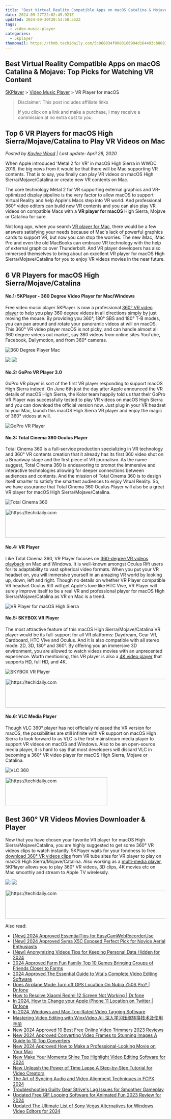 ```yaml
---
title: "Best Virtual Reality Compatible Apps on macOS Catalina & Mojave: Top Picks for Watching VR Content"
date: 2024-09-27T22:02:45.921Z
updated: 2024-09-30T20:53:58.552Z
tags:
  - video-music-player
categories:
  - 5kplayer
thumbnail: https://thmb.techidaily.com/5c068034f0080166994d164493cb808318b6f6a0f4d45de0f56404a9b7904a53.jpg
---
```


## Best Virtual Reality Compatible Apps on macOS Catalina & Mojave: Top Picks for Watching VR Content

[5KPlayer](https://tools.techidaily.com/5kplayer/products/) \> [Video Music Player](https://tools.techidaily.com/5kplayer/video-music-player/) \> VR Player for macOS 

>  Disclaimer: This post includes affiliate links
>
>  If you click on a link and make a purchase, I may receive a commission at no extra cost to you.
>

## Top 6 VR Players for macOS High Sierra/Mojave/Catalina to Play VR Videos on Mac

 _Posted by [Kaylee Wood](https://www.quora.com/profile/Amanda-Hu-21) | Last update: April 28, 2020_

When Apple introduced 'Metal 2 for VR' in macOS High Sierra in WWDC 2019, the big news from it would be that there will be Mac supporting VR contents. That is to say, you finally can play VR videos on macOS High Sierra/Mojave/Catalina or create new VR contents on Mac.

The core technology Metal 2 for VR supporting external graphics and VR-optimized display pipeline is the very factor to allow macOS to support Virtual Reality and help Apple's Macs step into VR world. And professional 360° video editors can build new VR contents and you can also play VR videos on compatible Macs with a **VR player for macOS** High Sierra, Mojave or Catalina for sure. 

Not long ago, when you search [VR player for Mac](https://tools.techidaily.com/5kplayer/video-music-player/), there would be a few answers satisfying your needs because of Mac's lack of powerful graphics cards to support VR, but now you can stop the worries. The new iMac, iMac Pro and even the old MacBooks can embrace VR technology with the help of external graphics over Thunderbolt. And VR player developers has also immersed themselves to bring about an excellent VR player for macOS High Sierra/Mojave/Catalina for you to enjoy VR videos movies in the near future.

##  6 VR Players for macOS High Sierra/Mojave/Catalina

#### **No.1: 5KPlayer - 360 Degree Video Player for Mac/Windows**

Free video music player 5KPlayer is now a professional [360° VR video player](https://tools.techidaily.com/5kplayer/video-music-player/) to help you play 360 degree videos in all directions simply by just moving the mouse. By providing you 360°, 180° SBS and 180° T-B modes, you can pan around and rotate your panoramic videos at will on macOS. This 360° VR video player macOS is not picky, and can handle almost all 360 degree videos out market, say 360 videos from online sites YouTube, Facebook, Dailymotion, and from 360° cameras.

![360 Degree Player Mac](https://www.5kplayer.com/video-music-player/img/how-to-watch-360-videos-5kp.jpg) 

[![](https://www.5kplayer.com/video-music-player/../button/freedownbackmac.png)](https://tools.techidaily.com/5kplayer/products/) [![](https://www.5kplayer.com/video-music-player/../button/freedownwhitewin.png)](https://tools.techidaily.com/5kplayer/products/) 

#### **No.2: GoPro VR Player 3.0**

GoPro VR player is sort of the first VR player responding to support macOS High Sierra indeed. On June 6th just the day after Apple announced the VR details of macOS High Sierra, the Kolor team happily told us that their GoPro VR Player was successfully tested to play VR videos on macOS High Sierra and you can download the official version now. Just plug in your VR headset to your Mac, launch this macOS High Sierra VR player and enjoy the magic of 360° videos at will.

![GoPro VR Player](https://www.5kplayer.com/video-music-player/img/gopro-vr-player.jpg) 

#### **No.3: Total Cinema 360 Oculus Player**

Total Cinema 360 is a full-service production specializing in VR technology and 360° VR contents creation that it already has its first 360 video shot on a Broadway stage and the first piece of VR journalism. As the name suggest, Total Cinema 360 is endeavoring to promot the immersive and interactive technologies allowing for deeper connections between audiences and contents. And the mission of Total Cinema 360 is to design itself smarter to satisfy the smartest audiences to enjoy Vitual Reality. So, we have assurance that Total Cinema 360 Oculus Player will also be a great VR player for macOS High Sierra/Mojave/Catalina.

![Total Cinema 360](https://www.5kplayer.com/video-music-player/img/total-cinema-360.jpg) 

<!-- affiliate ads begin -->
<a href="https://appsumo.8odi.net/c/5597632/2144285/7443" target="_top" id="2144285">
  <img src="//a.impactradius-go.com/display-ad/7443-2144285" border="0" alt="https://techidaily.com" width="728" height="90"/>
</a>
<img height="0" width="0" src="https://appsumo.8odi.net/i/5597632/2144285/7443" style="position:absolute;visibility:hidden;" border="0" />
<!-- affiliate ads end -->

#### **No.4: VR Player**

Like Total Cinema 360, VR Player focuses on [360-degree VR videos playback](https://tools.techidaily.com/5kplayer/video-music-player/) on Mac and Windows. It is well-known amongst Oculus Rift users for its adaptability to vast spherical video formats. When you put your VR headset on, you will immersive yourself in an amazing VR world by looking up, down, left and right. Though no details on whether VR Player compatible VR headset Oculus Rift will get Apple's love like HTC Vive, VR Player will surely improve itself to be a real VR and professional player for macOS High Sierra/Mojave/Catalina as VR on Mac is a trend.

![VR Player for macOS High Sierra](https://www.5kplayer.com/video-music-player/img/vrplayer.jpg) 

#### **No.5: SKYBOX VR Player**

The most attractive feature of this macOS High Sierra/Mojave/Catalina VR player would be its full-support for all VR platforms: Daydream, Gear VR, Cardboard, HTC Vive and Oculus. And it is also compatible with all stereo mode: 2D, 3D, 180° and 360°. By offering you an immersive 3D environment, you are allowed to watch videos movies with an unprecented experience. Worth mentioning, this VR player is also a [4K video player](https://tools.techidaily.com/5kplayer/video-music-player/) that supports HD, full HD, and 4K.

![SKYBOX VR Player](https://www.5kplayer.com/video-music-player/img/skybox-vr.jpg) 

<!-- affiliate ads begin -->
<a href="https://appsumo.8odi.net/c/5597632/2151871/7443" target="_top" id="2151871">
  <img src="//a.impactradius-go.com/display-ad/7443-2151871" border="0" alt="https://techidaily.com" width="600" height="90"/>
</a>
<img height="0" width="0" src="https://appsumo.8odi.net/i/5597632/2151871/7443" style="position:absolute;visibility:hidden;" border="0" />
<!-- affiliate ads end -->

#### **No.6: VLC Media Player**

Though VLC 360° player has not officially released the VR version for macOS, the possibilities are still infinite with VR support on macOS High Sierra to look forward to as VLC is the first mainstream media player to support VR videos on macOS and Windows. Also to be an open-source media player, it is hard to say that most developers will discard VLC in becoming a 360° VR video player for macOS High Sierra, Mojave or Catalina.

![VLC 360](https://www.5kplayer.com/video-music-player/img/vlc-360.jpg) 

<!-- affiliate ads begin -->
<a href="https://bluettius.sjv.io/c/5597632/2139113/17108" target="_top" id="2139113">
  <img src="//a.impactradius-go.com/display-ad/17108-2139113" border="0" alt="https://techidaily.com" width="320" height="90"/>
</a>
<img height="0" width="0" src="https://bluettius.sjv.io/i/5597632/2139113/17108" style="position:absolute;visibility:hidden;" border="0" />
<!-- affiliate ads end -->

## Best 360° VR Videos Movies Downloader & Player

Now that you have chosen your favorite VR player for macOS High Sierra/Mojave/Catalina, you are highly suggested to get some 360° VR videos clips to watch instantly. 5KPlayer waits for your fondness to free [download 360° VR videos clips](https://tools.techidaily.com/5kplayer/youtube-download/) from VR tube sites for VR player to play on macOS High Sierra/Mojave/Catalina. Also working as a [multi-media player](https://tools.techidaily.com/5kplayer/video-music-player/), 5KPlayer allows you to play 360° VR videos, 3D clips, 4K movies etc on Mac smoothly and stream to Apple TV wirelessly.

[![](https://www.5kplayer.com/video-music-player/../button/freedownbackmac.png)](https://tools.techidaily.com/5kplayer/products/) [![](https://www.5kplayer.com/video-music-player/../button/freedownwhitewin.png)](https://tools.techidaily.com/5kplayer/products/)

<!-- affiliate ads begin -->
<a href="https://ephamedtechinc.pxf.io/c/5597632/2137229/26400" target="_top" id="2137229">
  <img src="//a.impactradius-go.com/display-ad/26400-2137229" border="0" alt="https://techidaily.com" width="728" height="90"/>
</a>
<img height="0" width="0" src="https://ephamedtechinc.pxf.io/i/5597632/2137229/26400" style="position:absolute;visibility:hidden;" border="0" />
<!-- affiliate ads end -->

<ins class="adsbygoogle"
     style="display:block"
     data-ad-format="autorelaxed"
     data-ad-client="ca-pub-7571918770474297"
     data-ad-slot="1223367746"></ins>

<ins class="adsbygoogle"
     style="display:block"
     data-ad-client="ca-pub-7571918770474297"
     data-ad-slot="8358498916"
     data-ad-format="auto"
     data-full-width-responsive="true"></ins>

<span class="atpl-alsoreadstyle">Also read:</span>
<div><ul>
<li><a href="https://visual-screen-recording.techidaily.com/new-2024-approved-essentialtips-for-easycamwebrecorderuse/"><u>[New] 2024 Approved EssentialTips for EasyCamWebRecorderUse</u></a></li>
<li><a href="https://fox-helps.techidaily.com/new-2024-approved-syma-x5c-exposed-perfect-pick-for-novice-aerial-enthusiasts/"><u>[New] 2024 Approved Syma X5C Exposed Perfect Pick for Novice Aerial Enthusiasts</u></a></li>
<li><a href="https://screen-recording.techidaily.com/new-anonymizing-videos-tips-for-keeping-personal-data-hidden-for-2024/"><u>[New] Anonymizing Videos Tips for Keeping Personal Data Hidden for 2024</u></a></li>
<li><a href="https://screen-video-capture.techidaily.com/2024-approved-farm-fun-family-top-10-games-bringing-groups-of-friends-closer-to-farms/"><u>2024 Approved Farm Fun Family Top 10 Games Bringing Groups of Friends Closer to Farms</u></a></li>
<li><a href="https://some-skills.techidaily.com/2024-approved-the-essential-guide-to-vitas-complete-video-editing-software/"><u>2024 Approved The Essential Guide to Vita's Complete Video Editing Software</u></a></li>
<li><a href="https://fake-location.techidaily.com/does-airplane-mode-turn-off-gps-location-on-nubia-z50s-pro-drfone-by-drfone-virtual-android/"><u>Does Airplane Mode Turn off GPS Location On Nubia Z50S Pro? | Dr.fone</u></a></li>
<li><a href="https://fix-guide.techidaily.com/how-to-resolve-xiaomi-redmi-12-screen-not-working-drfone-by-drfone-fix-android-problems-fix-android-problems/"><u>How to Resolve Xiaomi Redmi 12 Screen Not Working | Dr.fone</u></a></li>
<li><a href="https://location-social.techidaily.com/in-2024-how-to-change-your-apple-iphone-11-location-on-twitter-drfone-by-drfone-virtual-ios/"><u>In 2024, How to Change your Apple iPhone 11 Location on Twitter | Dr.fone</u></a></li>
<li><a href="https://video-ai-editor.techidaily.com/in-2024-windows-and-mac-top-rated-video-tagging-software/"><u>In 2024, Windows and Mac Top-Rated Video Tagging Software</u></a></li>
<li><a href="https://some-approaches.techidaily.com/mastering-video-editing-with-winxvideo-ai/"><u>Mastering Video Editing with WinxVideo AI: 深入学习压缩转换技术及使用手册</u></a></li>
<li><a href="https://video-ai-editor.techidaily.com/new-2024-approved-10-best-free-online-video-trimmers-2023-reviews/"><u>New 2024 Approved 10 Best Free Online Video Trimmers 2023 Reviews</u></a></li>
<li><a href="https://video-ai-editor.techidaily.com/new-2024-approved-converting-video-frames-to-stunning-images-a-guide-to-10-top-converters/"><u>New 2024 Approved Converting Video Frames to Stunning Images A Guide to 10 Top Converters</u></a></li>
<li><a href="https://video-ai-editor.techidaily.com/new-2024-approved-how-to-make-a-professional-looking-movie-on-your-mac/"><u>New 2024 Approved How to Make a Professional-Looking Movie on Your Mac</u></a></li>
<li><a href="https://video-ai-editor.techidaily.com/new-make-your-moments-shine-top-highlight-video-editing-software-for-2024/"><u>New Make Your Moments Shine Top Highlight Video Editing Software for 2024</u></a></li>
<li><a href="https://video-ai-editor.techidaily.com/new-unleash-the-power-of-time-lapse-a-step-by-step-tutorial-for-video-creators/"><u>New Unleash the Power of Time Lapse A Step-by-Step Tutorial for Video Creators</u></a></li>
<li><a href="https://video-ai-editor.techidaily.com/the-art-of-syncing-audio-and-video-alignment-techniques-in-fcpx-2024/"><u>The Art of Syncing Audio and Video Alignment Techniques in FCPX 2024</u></a></li>
<li><a href="https://win-answers.techidaily.com/troubleshooting-guilty-gear-strives-lag-issues-for-smoother-gameplay/"><u>Troubleshooting Guilty Gear Strive's Lag Issues for Smoother Gameplay</u></a></li>
<li><a href="https://video-ai-editor.techidaily.com/updated-free-gif-looping-software-for-animated-fun-2023-review-for-2024/"><u>Updated Free GIF Looping Software for Animated Fun 2023 Review for 2024</u></a></li>
<li><a href="https://video-ai-editor.techidaily.com/updated-the-ultimate-list-of-sony-vegas-alternatives-for-windows-video-editors-for-2024/"><u>Updated The Ultimate List of Sony Vegas Alternatives for Windows Video Editors for 2024</u></a></li>
</ul></div>


